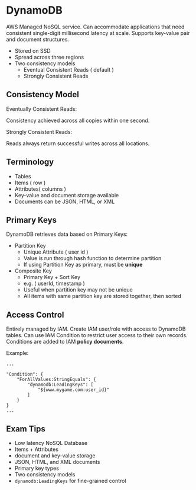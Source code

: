 # DynamoDB #

AWS Managed NoSQL service. Can accommodate applications that need consistent single-digit millisecond latency at scale. Supports key-value pair and document structures.

- Stored on SSD
- Spread across three regions
- Two consistency models
    - Eventual Consistent Reads ( default )
    - Strongly Consistent Reads

## Consistency Model ##

Eventually Consistent Reads:

Consistency achieved across all copies within one second.

Strongly Consistent Reads:

Reads always return successful writes across all locations.

## Terminology ##

- Tables
- Items ( row )
- Attributes( columns )
- Key-value and document storage available
- Documents can be JSON, HTML, or XML

## Primary Keys ##

DynamoDB retrieves data based on Primary Keys:

- Partition Key
    - Unique Attribute ( user id )
    - Value is run through hash function to determine partition
    - If using Partition Key as primary, must be **unique**
- Composite Key
    - Primary Key + Sort Key
    - e.g. ( userId, timestamp )
    - Useful when partition key may not be unique
    - All items with same partition key are stored together, then sorted

## Access Control ##

Entirely managed by IAM. Create IAM user/role with access to DynamoDB tables. Can use IAM Condition to restrict user access to their own records. Conditions are added to IAM **policy documents**.

Example:

```
...

"Condition": {
    "ForAllValues:StringEquals": {
        "dynamodb:LeadingKeys": [
            "${www.mygame.com:user_id}"
        ]
    }
}
...
```

## Exam Tips ##

- Low latency NoSQL Database
- Items + Attributes
- document and key-value storage
- JSON, HTML, and XML documents
- Primary key types
- Two consistency models
- `dynamodb:LeadingKeys` for fine-grained control
